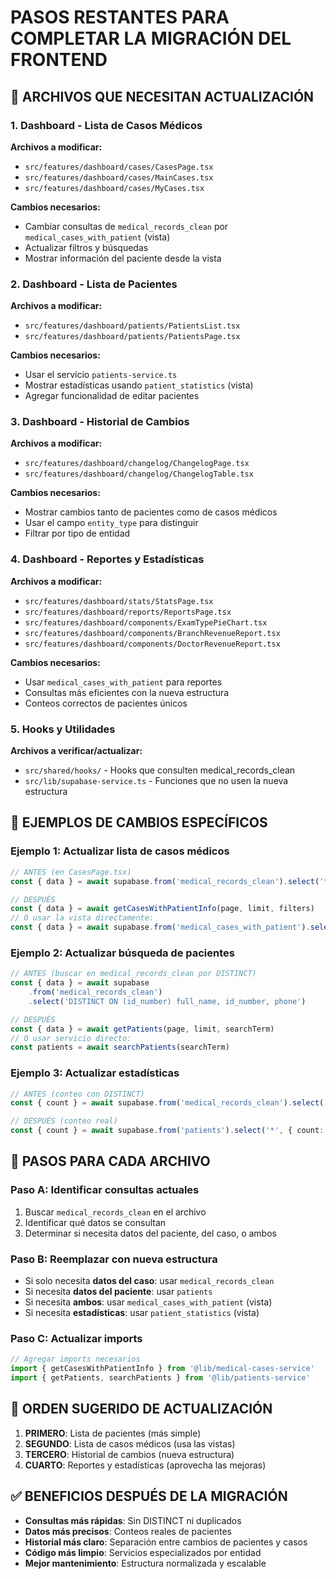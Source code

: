 # PASOS RESTANTES PARA COMPLETAR LA MIGRACIÓN DEL FRONTEND

## 🎯 ARCHIVOS QUE NECESITAN ACTUALIZACIÓN

### 1. **Dashboard - Lista de Casos Médicos**

**Archivos a modificar:**

- `src/features/dashboard/cases/CasesPage.tsx`
- `src/features/dashboard/cases/MainCases.tsx`
- `src/features/dashboard/cases/MyCases.tsx`

**Cambios necesarios:**

- Cambiar consultas de `medical_records_clean` por `medical_cases_with_patient` (vista)
- Actualizar filtros y búsquedas
- Mostrar información del paciente desde la vista

### 2. **Dashboard - Lista de Pacientes**

**Archivos a modificar:**

- `src/features/dashboard/patients/PatientsList.tsx`
- `src/features/dashboard/patients/PatientsPage.tsx`

**Cambios necesarios:**

- Usar el servicio `patients-service.ts`
- Mostrar estadísticas usando `patient_statistics` (vista)
- Agregar funcionalidad de editar pacientes

### 3. **Dashboard - Historial de Cambios**

**Archivos a modificar:**

- `src/features/dashboard/changelog/ChangelogPage.tsx`
- `src/features/dashboard/changelog/ChangelogTable.tsx`

**Cambios necesarios:**

- Mostrar cambios tanto de pacientes como de casos médicos
- Usar el campo `entity_type` para distinguir
- Filtrar por tipo de entidad

### 4. **Dashboard - Reportes y Estadísticas**

**Archivos a modificar:**

- `src/features/dashboard/stats/StatsPage.tsx`
- `src/features/dashboard/reports/ReportsPage.tsx`
- `src/features/dashboard/components/ExamTypePieChart.tsx`
- `src/features/dashboard/components/BranchRevenueReport.tsx`
- `src/features/dashboard/components/DoctorRevenueReport.tsx`

**Cambios necesarios:**

- Usar `medical_cases_with_patient` para reportes
- Consultas más eficientes con la nueva estructura
- Conteos correctos de pacientes únicos

### 5. **Hooks y Utilidades**

**Archivos a verificar/actualizar:**

- `src/shared/hooks/` - Hooks que consulten medical_records_clean
- `src/lib/supabase-service.ts` - Funciones que no usen la nueva estructura

## 🔧 EJEMPLOS DE CAMBIOS ESPECÍFICOS

### Ejemplo 1: Actualizar lista de casos médicos

```typescript
// ANTES (en CasesPage.tsx)
const { data } = await supabase.from('medical_records_clean').select('*').order('created_at', { ascending: false })

// DESPUÉS
const { data } = await getCasesWithPatientInfo(page, limit, filters)
// O usar la vista directamente:
const { data } = await supabase.from('medical_cases_with_patient').select('*').order('created_at', { ascending: false })
```

### Ejemplo 2: Actualizar búsqueda de pacientes

```typescript
// ANTES (buscar en medical_records_clean por DISTINCT)
const { data } = await supabase
	.from('medical_records_clean')
	.select('DISTINCT ON (id_number) full_name, id_number, phone')

// DESPUÉS
const { data } = await getPatients(page, limit, searchTerm)
// O usar servicio directo:
const patients = await searchPatients(searchTerm)
```

### Ejemplo 3: Actualizar estadísticas

```typescript
// ANTES (conteo con DISTINCT)
const { count } = await supabase.from('medical_records_clean').select('id_number', { count: 'exact' }).distinct()

// DESPUÉS (conteo real)
const { count } = await supabase.from('patients').select('*', { count: 'exact', head: true })
```

## 📝 PASOS PARA CADA ARCHIVO

### Paso A: Identificar consultas actuales

1. Buscar `medical_records_clean` en el archivo
2. Identificar qué datos se consultan
3. Determinar si necesita datos del paciente, del caso, o ambos

### Paso B: Reemplazar con nueva estructura

- Si solo necesita **datos del caso**: usar `medical_records_clean`
- Si necesita **datos del paciente**: usar `patients`
- Si necesita **ambos**: usar `medical_cases_with_patient` (vista)
- Si necesita **estadísticas**: usar `patient_statistics` (vista)

### Paso C: Actualizar imports

```typescript
// Agregar imports necesarios
import { getCasesWithPatientInfo } from '@lib/medical-cases-service'
import { getPatients, searchPatients } from '@lib/patients-service'
```

## 🚀 ORDEN SUGERIDO DE ACTUALIZACIÓN

1. **PRIMERO**: Lista de pacientes (más simple)
2. **SEGUNDO**: Lista de casos médicos (usa las vistas)
3. **TERCERO**: Historial de cambios (nueva estructura)
4. **CUARTO**: Reportes y estadísticas (aprovecha las mejoras)

## ✅ BENEFICIOS DESPUÉS DE LA MIGRACIÓN

- **Consultas más rápidas**: Sin DISTINCT ni duplicados
- **Datos más precisos**: Conteos reales de pacientes
- **Historial más claro**: Separación entre cambios de pacientes y casos
- **Código más limpio**: Servicios especializados por entidad
- **Mejor mantenimiento**: Estructura normalizada y escalable
